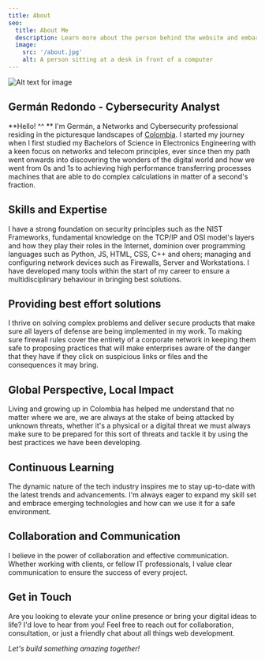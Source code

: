 ```yaml
---
title: About
seo:
  title: About Me
  description: Learn more about the person behind the website and embark on a journey of inspiration and shared experiences.
  image:
    src: '/about.jpg'
    alt: A person sitting at a desk in front of a computer
---
```


![Alt text for image](/about.jpeg)

## Germán Redondo - Cybersecurity Analyst

**Hello! ^^ ** I'm Germán, a Networks and Cybersecurity professional residing in the picturesque landscapes of [Colombia](https://en.wikipedia.org/wiki/Colombia). I started my journey when I first studied my Bachelors of Science in Electronics Engineering with a keen focus on networks and telecom principles, ever since then my path went onwards into discovering the wonders of the digital world and how we went from 0s and 1s to achieving high performance transferring processes machines that are able to do complex calculations in matter of a second's fraction.

## Skills and Expertise

I have a strong foundation on security principles such as the NIST Frameworks, fundamental knowledge on the TCP/IP and OSI model's layers and how they play their roles in the Internet, dominion over programming languages such as Python, JS, HTML, CSS, C++ and ohers; managing and configuring network devices such as Firewalls, Server and Workstations. I have developed many tools within the start of my career to ensure a multidisciplinary behaviour in bringing best solutions.

## Providing best effort solutions

I thrive on solving complex problems and deliver secure products that make sure all layers of defense are being implemented in my work. To making sure firewall rules cover the entirety of a corporate network in keeping them safe to proposing practices that will make enterprises aware of the danger that they have if they click on suspicious links or files and the consequences it may bring.

## Global Perspective, Local Impact

Living and growing up in Colombia has helped me understand that no matter where we are, we are always at the stake of being attacked by unknown threats, whether it's a physical or a digital threat we must always make sure to be prepared for this sort of threats and tackle it by using the best practices we have been developing.

## Continuous Learning

The dynamic nature of the tech industry inspires me to stay up-to-date with the latest trends and advancements. I'm always eager to expand my skill set and embrace emerging technologies and how can we use it for a safe environment.

## Collaboration and Communication

I believe in the power of collaboration and effective communication. Whether working with clients, or fellow IT professionals, I value clear communication to ensure the success of every project.

## Get in Touch

Are you looking to elevate your online presence or bring your digital ideas to life? I'd love to hear from you! Feel free to reach out for collaboration, consultation, or just a friendly chat about all things web development.

_Let's build something amazing together!_
